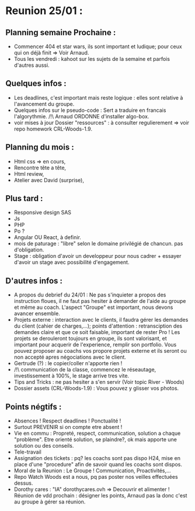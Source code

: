 # Reunion 25/01 : 

## Planning semaine Prochaine : 
* Commencer 404 et star wars, ils sont important et ludique; pour ceux qui on déjà finit => Voir Arnaud.
* Tous les vendredi : kahoot sur les sujets de la semaine et parfois d'autres aussi.

## Quelques infos :

* Les deadlines, c'est important mais reste logique : elles sont relative à l'avancement du groupe.
* Quelques infos sur le pseudo-code : Sert a traduire en francais l'algorythmie. /!\ Arnaud ORDONNE d'installer algo-box.
* voir mises à jour Dossier "ressources" : à consulter regulierement => voir repo homework CRL-Woods-1.9.

## Planning du mois :
* Html css => en cours,
* Rencontre tête a tête,
* Html review,
* Atelier avec David (surprise), 

## Plus tard :
* Responsive design SAS
* Js
* PHP
* Po ? 
* Angular OU React, à definir.
* mois de paturage : "libre" selon le domaine privilégié de chancun. pas d'obligation.
* Stage : obligation d'avoir un developpeur pour nous cadrer + essayer d'avoir un stage avec possibilité d'engagement.

## D'autres infos :
* A propos du debrief du 24/01 : Ne pas s'inquieter a propos des instruction floues, il ne faut pas hesiter à demander de l'aide au groupe et même au coach. L'aspect "Groupe" est important, nous devons avancer ensemble.
* Projets externe : interaction avec le clients, il faudra gérer les demandes du client (cahier de charges,...); points d'attention : retransciption des demandes claire et que  ce soit faisable, important de rester Pro !
Les projets se derouleront toujours en groupe, ils sont valorisant, et important pour acquerir de l'experience, remplir son portfolio.
Vous pouvez proposer au coachs vos propore projets externe et ils seront ou non accepté apres négociations avec le client.
* Gertrude (?) : le copier/coller n'apporte rien !
* /!\ communication de la classe, commencez le réseautage, investissement à 100%, le stage arrive tres vite.
* Tips and Tricks : ne pas hesiter a s'en servir (Voir topic River - Woods)
* Dossier assets (CRL-Woods-1.9) : Vous pouvez y glisser vos photos.

## Points négtifs :
* Absences ! Respect deadlines ! Ponctualité !
* Surtout PREVENIR si on compte etre absent !
* Vie en commu : Propreté, respect, communication, solution  a chaque "problème". Etre orienté solution, se plaindre?, ok mais apporte une solution ou des conseils.
* Tele-travail
* Assignation des tickets : pq? les coachs sont pas dispo H24, mise en place d'une "procedure" afin de savoir quand les coachs sont dispos.
* Moral de la Reunion : Le Groupe ! Communication, Proactivités,...
* Repo Watch Woods est a nous, pq pas poster nos veilles effectuées dessus.
* Dorothy cares : "IA" dorothycares.ovh => Decouvrir et alimenter ! 
Réunion de vdd prochain : désigner les points, Arnaud pas la donc c'est au groupe à gérer sa réunion.
